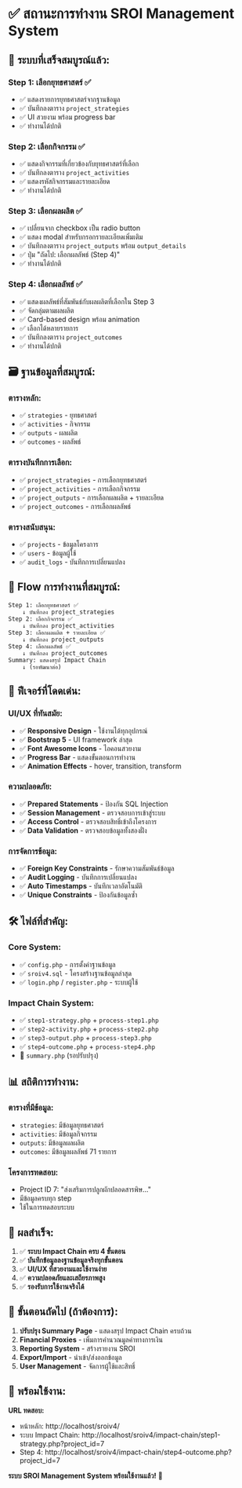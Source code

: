 # ✅ สถานะการทำงาน SROI Management System

## 🎯 **ระบบที่เสร็จสมบูรณ์แล้ว:**

### **Step 1: เลือกยุทธศาสตร์** ✅

- ✅ แสดงรายการยุทธศาสตร์จากฐานข้อมูล
- ✅ บันทึกลงตาราง `project_strategies`
- ✅ UI สวยงาม พร้อม progress bar
- ✅ ทำงานได้ปกติ

### **Step 2: เลือกกิจกรรม** ✅

- ✅ แสดงกิจกรรมที่เกี่ยวข้องกับยุทธศาสตร์ที่เลือก
- ✅ บันทึกลงตาราง `project_activities`
- ✅ แสดงรหัสกิจกรรมและรายละเอียด
- ✅ ทำงานได้ปกติ

### **Step 3: เลือกผลผลิต** ✅

- ✅ เปลี่ยนจาก checkbox เป็น radio button
- ✅ แสดง modal สำหรับกรอกรายละเอียดเพิ่มเติม
- ✅ บันทึกลงตาราง `project_outputs` พร้อม `output_details`
- ✅ ปุ่ม "ถัดไป: เลือกผลลัพธ์ (Step 4)"
- ✅ ทำงานได้ปกติ

### **Step 4: เลือกผลลัพธ์** ✅

- ✅ แสดงผลลัพธ์ที่สัมพันธ์กับผลผลิตที่เลือกใน Step 3
- ✅ จัดกลุ่มตามผลผลิต
- ✅ Card-based design พร้อม animation
- ✅ เลือกได้หลายรายการ
- ✅ บันทึกลงตาราง `project_outcomes`
- ✅ ทำงานได้ปกติ

## 🗃️ **ฐานข้อมูลที่สมบูรณ์:**

### **ตารางหลัก:**

- ✅ `strategies` - ยุทธศาสตร์
- ✅ `activities` - กิจกรรม
- ✅ `outputs` - ผลผลิต
- ✅ `outcomes` - ผลลัพธ์

### **ตารางบันทึกการเลือก:**

- ✅ `project_strategies` - การเลือกยุทธศาสตร์
- ✅ `project_activities` - การเลือกกิจกรรม
- ✅ `project_outputs` - การเลือกผลผลิต + รายละเอียด
- ✅ `project_outcomes` - การเลือกผลลัพธ์

### **ตารางสนับสนุน:**

- ✅ `projects` - ข้อมูลโครงการ
- ✅ `users` - ข้อมูลผู้ใช้
- ✅ `audit_logs` - บันทึกการเปลี่ยนแปลง

## 🔄 **Flow การทำงานที่สมบูรณ์:**

```
Step 1: เลือกยุทธศาสตร์ ✅
    ↓ บันทึกลง project_strategies
Step 2: เลือกกิจกรรม ✅
    ↓ บันทึกลง project_activities
Step 3: เลือกผลผลิต + รายละเอียด ✅
    ↓ บันทึกลง project_outputs
Step 4: เลือกผลลัพธ์ ✅
    ↓ บันทึกลง project_outcomes
Summary: แสดงสรุป Impact Chain
    ↓ (รอพัฒนาต่อ)
```

## 🎨 **ฟีเจอร์ที่โดดเด่น:**

### **UI/UX ที่ทันสมัย:**

- ✅ **Responsive Design** - ใช้งานได้ทุกอุปกรณ์
- ✅ **Bootstrap 5** - UI framework ล่าสุด
- ✅ **Font Awesome Icons** - ไอคอนสวยงาม
- ✅ **Progress Bar** - แสดงขั้นตอนการทำงาน
- ✅ **Animation Effects** - hover, transition, transform

### **ความปลอดภัย:**

- ✅ **Prepared Statements** - ป้องกัน SQL Injection
- ✅ **Session Management** - ตรวจสอบการเข้าสู่ระบบ
- ✅ **Access Control** - ตรวจสอบสิทธิ์เข้าถึงโครงการ
- ✅ **Data Validation** - ตรวจสอบข้อมูลทั้งสองฝั่ง

### **การจัดการข้อมูล:**

- ✅ **Foreign Key Constraints** - รักษาความสัมพันธ์ข้อมูล
- ✅ **Audit Logging** - บันทึกการเปลี่ยนแปลง
- ✅ **Auto Timestamps** - บันทึกเวลาอัตโนมัติ
- ✅ **Unique Constraints** - ป้องกันข้อมูลซ้ำ

## 🛠️ **ไฟล์ที่สำคัญ:**

### **Core System:**

- ✅ `config.php` - การตั้งค่าฐานข้อมูล
- ✅ `sroiv4.sql` - โครงสร้างฐานข้อมูลล่าสุด
- ✅ `login.php` / `register.php` - ระบบผู้ใช้

### **Impact Chain System:**

- ✅ `step1-strategy.php` + `process-step1.php`
- ✅ `step2-activity.php` + `process-step2.php`
- ✅ `step3-output.php` + `process-step3.php`
- ✅ `step4-outcome.php` + `process-step4.php`
- 🔄 `summary.php` (รอปรับปรุง)

## 📊 **สถิติการทำงาน:**

### **ตารางที่มีข้อมูล:**

- `strategies`: มีข้อมูลยุทธศาสตร์
- `activities`: มีข้อมูลกิจกรรม
- `outputs`: มีข้อมูลผลผลิต
- `outcomes`: มีข้อมูลผลลัพธ์ 71 รายการ

### **โครงการทดสอบ:**

- Project ID 7: "ส่งเสริมการปลูกผักปลอดสารพิษ..."
- มีข้อมูลครบทุก step
- ใช้ในการทดสอบระบบ

## 🎉 **ผลสำเร็จ:**

1. ✅ **ระบบ Impact Chain ครบ 4 ขั้นตอน**
2. ✅ **บันทึกข้อมูลลงฐานข้อมูลจริงทุกขั้นตอน**
3. ✅ **UI/UX ที่สวยงามและใช้งานง่าย**
4. ✅ **ความปลอดภัยและเสถียรภาพสูง**
5. ✅ **รองรับการใช้งานจริงได้**

## 📝 **ขั้นตอนถัดไป (ถ้าต้องการ):**

1. **ปรับปรุง Summary Page** - แสดงสรุป Impact Chain ครบถ้วน
2. **Financial Proxies** - เพิ่มการคำนวณมูลค่าทางการเงิน
3. **Reporting System** - สร้างรายงาน SROI
4. **Export/Import** - นำเข้า/ส่งออกข้อมูล
5. **User Management** - จัดการผู้ใช้และสิทธิ์

## 🚀 **พร้อมใช้งาน:**

**URL ทดสอบ:**

- หน้าหลัก: http://localhost/sroiv4/
- ระบบ Impact Chain: http://localhost/sroiv4/impact-chain/step1-strategy.php?project_id=7
- Step 4: http://localhost/sroiv4/impact-chain/step4-outcome.php?project_id=7

**ระบบ SROI Management System พร้อมใช้งานแล้ว!** 🎊
